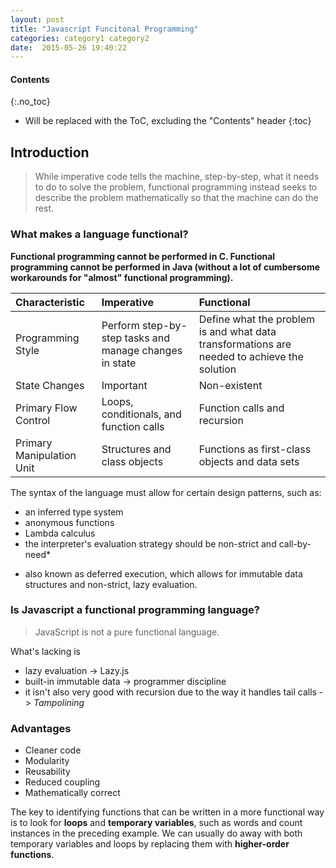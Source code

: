 ```yaml
---
layout: post
title: "Javascript Funcitonal Programming"
categories: category1 category2
date:  2015-05-26 19:40:22
---
```


#### Contents
{:.no_toc}
* Will be replaced with the ToC, excluding the "Contents" header
{:toc}

## Introduction

> While imperative code tells the machine, step-by-step, what it needs to do to solve the problem, functional programming instead seeks to describe the problem mathematically so that the machine can do the rest.

### What makes a language functional? 

**Functional programming cannot be performed in C. Functional programming cannot be performed in Java (without a lot of cumbersome workarounds for "almost" functional programming).**

| Characteristic | Imperative | Functional |
|:--|:--|:--|
| Programming Style | Perform step-by-step tasks and manage changes in state | Define what the problem is and what data transformations are needed to achieve the solution |
| State Changes | Important | Non-existent |
| Primary Flow Control | Loops, conditionals, and function calls | Function calls and recursion |
| Primary Manipulation Unit | Structures and class objects | Functions as first-class objects and data sets |

The syntax of the language must allow for certain design patterns, such as:

+ an inferred type system
+ anonymous functions
+ Lambda calculus
+ the interpreter's evaluation strategy should be non-strict and call-by-need*

* also known as deferred execution, which allows for immutable data structures and non-strict, lazy evaluation.

### Is Javascript a functional programming language?

> JavaScript is not a pure functional language. 

What's lacking is 

* lazy evaluation -> Lazy.js
* built-in immutable data -> programmer discipline
* it isn't also very good with recursion due to the way it handles tail calls -> *Tampolining*





### Advantages

* Cleaner code
* Modularity
* Reusability
* Reduced coupling
* Mathematically correct

The key to identifying functions that can be written in a more functional way is to look for **loops** and **temporary variables**, such as words and count instances in the preceding example. We can usually do away with both temporary variables and loops by replacing them with **higher-order functions**.
